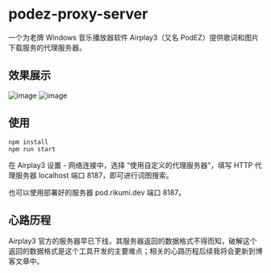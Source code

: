 # podez-proxy-server
一个为老牌 Windows 音乐播放器软件 Airplay3（又名 PodEZ）提供歌词和图片下载服务的代理服务器。

## 效果展示

![image](https://user-images.githubusercontent.com/5051300/134684454-86e8cea6-084f-43bd-b6e8-5a57aca2b793.png)
![image](https://user-images.githubusercontent.com/5051300/134683858-1fba9c99-688d-4a34-bd98-723ccb7b0f1a.png)


## 使用
```
npm install
npm run start
```

在 Airplay3 设置 - 网络连接中，选择 “使用自定义的代理服务器”，填写 HTTP 代理服务器 localhost 端口 8187，即可进行词图搜索。

也可以使用部署好的服务器 pod.rikumi.dev 端口 8187。

## 心路历程

Airplay3 官方的服务器早已下线，其服务器返回的数据格式不得而知，破解这个返回的数据格式是这个工具开发的主要难点；相关的心路历程后续我将会更新到博客文章中。
